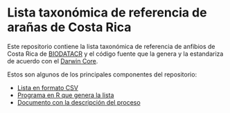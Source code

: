 # Lista taxonómica de referencia de arañas de Costa Rica
Este repositorio contiene la lista taxonómica de referencia de anfibios de Costa Rica de [BIODATACR](http://biodiversidad.go.cr/) y el código fuente que la genera y la estandariza de acuerdo con el [Darwin Core](https://www.tdwg.org/standards/dwc/).

Estos son algunos de los principales componentes del repositorio:

- [Lista en formato CSV](data/processed/lista-taxonomica-referencia-aranas.csv)
- [Programa en R que genera la lista](src/generar-lista.R)
- [Documento con la descripción del proceso](https://biodatacr.github.io/lista-taxonomica-referencia-aranas/)
